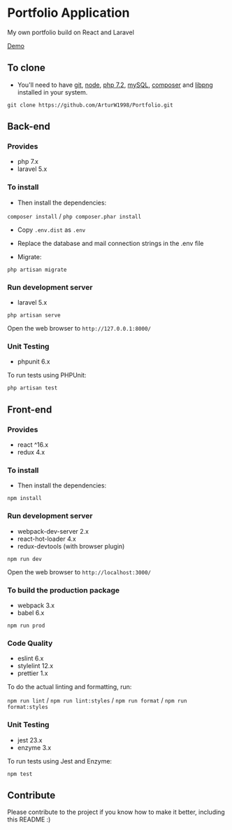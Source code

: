 # Portfolio Application

My own portfolio build on React and Laravel

[Demo](https://arturvoloshyn.herokuapp.com/)

## To clone

- You'll need to have [git](https://git-scm.com/), [node](https://nodejs.org/en/), [php 7.2](https://www.php.net/), [mySQL](https://www.mysql.com/), [composer](https://getcomposer.org/) and [libpng](http://www.libpng.org/pub/png/libpng.html) installed in
  your system.

`git clone https://github.com/ArturW1998/Portfolio.git`

## Back-end

### Provides

- php 7.x
- laravel 5.x

### To install

- Then install the dependencies:

`composer install` / `php composer.phar install`

- Copy `.env.dist` as `.env`

- Replace the database and mail connection strings in the .env file

- Migrate:

`php artisan migrate`

### Run development server

- laravel 5.x

`php artisan serve`

Open the web browser to `http://127.0.0.1:8000/`

### Unit Testing

- phpunit 6.x

To run tests using PHPUnit:

`php artisan test`

## Front-end

### Provides

- react ^16.x
- redux 4.x

### To install

- Then install the dependencies:

`npm install`

### Run development server

- webpack-dev-server 2.x
- react-hot-loader 4.x
- redux-devtools (with browser plugin)

`npm run dev`

Open the web browser to `http://localhost:3000/`

### To build the production package

- webpack 3.x
- babel 6.x

`npm run prod`

### Code Quality

- eslint 6.x
- stylelint 12.x
- prettier 1.x

To do the actual linting and formatting, run:

`npm run lint` / `npm run lint:styles` / `npm run format` / `npm run format:styles`

### Unit Testing

- jest 23.x
- enzyme 3.x

To run tests using Jest and Enzyme:

`npm test`

## Contribute

Please contribute to the project if you know how to make it better, including this README :)
